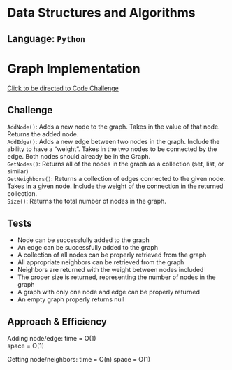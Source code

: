 # Data Structures and Algorithms

## Language: `Python`

# Graph Implementation
[Click to be directed to Code Challenge](https://github.com/gracerosemary/data-structures-and-algorithms/tree/master/python/challenges/graph)       

## Challenge
`AddNode()`: Adds a new node to the graph. Takes in the value of that node. Returns the added node.  
`AddEdge()`: Adds a new edge between two nodes in the graph. Include the ability to have a “weight”. Takes in the two nodes to be connected by the edge. Both nodes should already be in the Graph.  
`GetNodes()`: Returns all of the nodes in the graph as a collection (set, list, or similar)  
`GetNeighbors()`: Returns a collection of edges connected to the given node. Takes in a given node. Include the weight of the connection in the returned collection.  
`Size()`: Returns the total number of nodes in the graph.  
 
## Tests
- Node can be successfully added to the graph  
- An edge can be successfully added to the graph  
- A collection of all nodes can be properly retrieved from the graph
- All appropriate neighbors can be retrieved from the graph
- Neighbors are returned with the weight between nodes included
- The proper size is returned, representing the number of nodes in the graph
- A graph with only one node and edge can be properly returned
- An empty graph properly returns null

## Approach & Efficiency
Adding node/edge:
time = O(1)  
space = O(1)  

Getting node/neighbors:
time = O(n)
space = O(1)
 